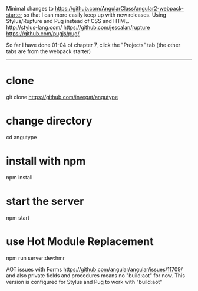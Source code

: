 
Minimal changes to https://github.com/AngularClass/angular2-webpack-starter
so that I can more easily keep up with new releases.
Using Stylus/Rupture and Pug instead of CSS and HTML.  
   http://stylus-lang.com/
   https://github.com/jescalan/rupture
   https://github.com/pugjs/pug/

So far I have done 01-04 of chapter 7, click the "Projects" tab
(the other tabs are from the webpack starter)

___ 

# clone 
git clone https://github.com/invegat/angutype

# change directory 
cd angutype

# install with npm
npm install

# start the server
npm start

# use Hot Module Replacement
npm run server:dev:hmr

AOT issues with Forms https://github.com/angular/angular/issues/11709/
and also private fields and procedures means no "build:aot" for now.  This version
is configured for Stylus and Pug to work with "build:aot"

